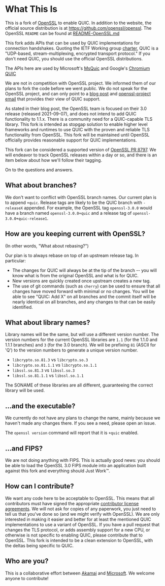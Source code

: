 What This Is
============

This is a fork of [OpenSSL](https://www.openssl.org) to enable QUIC. In addition
to the website, the official source distribution is at
<https://github.com/openssl/openssl>. The OpenSSL `README` can be found at
[README-OpenSSL.md](https://github.com/quictls/openssl/blob/openssl-3.0.1%2Bquic/README-OpenSSL.md)

This fork adds APIs that can be used by QUIC implementations for connection
handshakes. Quoting the IETF Working group
[charter](https://datatracker.ietf.org/wg/quic/about/), QUIC is a "UDP-based,
stream-multiplexing, encrypted transport protocol." If you don't need QUIC, you
should use the official OpenSSL distributions.

The APIs here are used by Microsoft's
[MsQuic](https://github.com/microsoft/msquic) and Google's
[Chromium QUIC](https://chromium.googlesource.com/chromium/src/+/master/net/quic/)

We are not in competition with OpenSSL project. We informed them of
our plans to fork the code before we went public. We do not speak for the
OpenSSL project, and can only point to a
[blog post](https://www.openssl.org/blog/blog/2020/02/17/QUIC-and-OpenSSL/) and
[openssl-project email](https://github.com/quictls/openssl/discussions/54)
that provides their view of QUIC support.

As stated in their blog post, the OpenSSL team is focused on their 3.0 release
(released 2021-09-07), and does not intend to add QUIC functionality to 1.1.x.
There is a community need for a QUIC-capable TLS library. This fork is intended
as stopgap solution to enable higher level frameworks and runtimes to use QUIC
with the proven and reliable TLS functionality from OpenSSL. This fork will be
maintained until OpenSSL officially provides reasonable support for QUIC
implementations.

This fork can be considered a supported version of
[OpenSSL PR 8797](https://github.com/openssl/openssl/pull/8797).
We will endeavor to track OpenSSL releases within a day or so, and there is an
item below about how we'll follow their tagging.

On to the questions and answers.

What about branches?
--------------------

We don't want to conflict with OpenSSL branch names. Our current plan is to append
`+quic`. Release tags are likely to be the QUIC branch with `-releaseX` appended.
For example, the OpenSSL tag `openssl-3.0.0` would have a branch named
`openssl-3.0.0+quic` and a release tag of `openssl-3.0.0+quic-release1`.

How are you keeping current with OpenSSL?
-----------------------------------------

(In other words, "What about rebasing?")

Our plan is to always rebase on top of an upstream release tag. In particular:

- The changes for QUIC will always be at the tip of the branch -- you will know what
  is from the original OpenSSL and what is for QUIC.
- New versions are quickly created once upstream creates a new tag.
- The use of git commands (such as `cherry`) can be used to ensure that all changes
  have moved forward with minimal or no changes. You will be able to see
  "QUIC: Add X" on all branches and the commit itself will be nearly identical on
  all branches, and any changes to that can be easily identified.

What about library names?
-------------------------

Library names will be the same, but will use a different version number. The version
numbers for the current OpenSSL libraries are `1.1` (for the 1.1.0 and 1.1.1 branches)
and `3` (for the 3.0 branch). We will be prefixing `81` (ASCII for 'Q') to
the version numbers to generate a unique version number.

- `libcrypto.so.81.3` vs `libcrypto.so.3`
- `libcrypto.so.81.1.1` vs `libcrypto.so.1.1`
- `libssl.so.81.3` vs `libssl.so.3`
- `libssl.so.81.1.1` vs `libssl.so.1.1`

The SONAME of these libraries are all different, guaranteeing the correct library
will be used.

...and the executable?
----------------------

We currently do not have any plans to change the name, mainly because we
haven't made any changes there. If you see a need, please open an issue.

The `openssl version` command will report that it is `+quic` enabled.

...and FIPS?
------------

We are not doing anything with FIPS. This is actually good news: you should
be able to load the OpenSSL 3.0 FIPS module into an application built against
this fork and everything should Just Work&#8482;.

How can I contribute?
---------------------

We want any code here to be acceptable to OpenSSL. This means that all contributors
must have signed the appropriate
[contributor license agreements](https://www.openssl.org/policies/cla.html). We
will not ask for copies of any paperwork, you just need to tell us that you've
done so (and we might verify with OpenSSL). We are only interested in making it
easier and better for at least the mentioned QUIC implementations to use a variant
of OpenSSL. If you have a pull request that changes the TLS protocol, or adds
assembly support for a new CPU, or otherwise is not specific to enabling QUIC,
please contribute that to OpenSSL. This fork is intended to be a clean extension
to OpenSSL, with the deltas being specific to QUIC.

Who are you?
------------

This is a collaborative effort between [Akamai](https://www.akamai.com) and
[Microsoft](https://www.microsoft.com). We welcome anyone to contribute!
